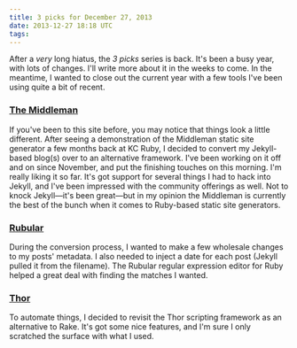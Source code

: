```yaml
---
title: 3 picks for December 27, 2013
date: 2013-12-27 18:18 UTC
tags:
---
```


After a *very* long hiatus, the *3 picks* series is back. It's been a busy year, with lots of changes. I'll write more about it in the weeks to come. In the meantime, I wanted to close out the current year with a few tools I've been using quite a bit of recent.

### [The Middleman](http://www.middlemanapp.com/)

If you've been to this site before, you may notice that things look a little different. After seeing a demonstration of the Middleman static site generator a few months back at KC Ruby, I decided to convert my Jekyll-based blog(s) over to an alternative framework. I've been working on it off and on since November, and put the finishing touches on this morning. I'm really liking it so far. It's got support for several things I had to hack into Jekyll, and I've been impressed with the community offerings as well. Not to knock Jekyll—it's been great—but in my opinion the Middleman is currently the best of the bunch when it comes to Ruby-based static site generators.

### [Rubular](http://rubular.com/)

During the conversion process, I wanted to make a few wholesale changes to my posts' metadata. I also needed to inject a date for each post (Jekyll pulled it from the filename). The Rubular regular expression editor for Ruby helped a great deal with finding the matches I wanted.

### [Thor](http://rubygems.org/gems/thor)

To automate things, I decided to revisit the Thor scripting framework as an alternative to Rake. It's got some nice features, and I'm sure I only scratched the surface with what I used.
